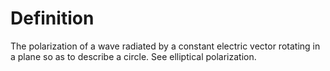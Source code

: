 # Definition

The polarization of a wave radiated by a constant electric vector
rotating in a plane so as to describe a circle. See elliptical
polarization.
